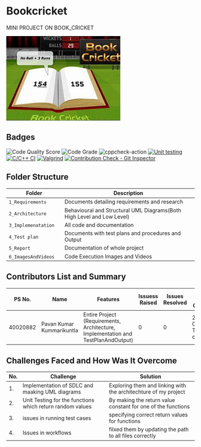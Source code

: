 # Bookcricket
MINI PROJECT ON BOOK_CRICKET


![Capture](https://github.com/pavankalyanmedishetty/stepin_bookcricket/blob/37f8c6ce7ad83105ff7583f4f18c49c49d0820a7/6_ImagesAndVideos/bookcricket.jpg)



## Badges
![Code Quality Score](https://api.codiga.io/project/29918/score/svg)
![Code Grade](https://api.codiga.io/project/29918/status/svg)
![cppcheck-action](https://github.com/PavanKummarikuntla/M1_Game_Bookcricket/actions/workflows/cppcheck.yml/badge.svg)
[![Unit testing](https://github.com/PavanKummarikuntla/M1_Game_Bookcricket/actions/workflows/unit-test.yml/badge.svg)](https://github.com/PavanKummarikuntla/M1_Game_Bookcricket/actions/workflows/unit-test.yml)
[![C/C++ CI](https://github.com/PavanKummarikuntla/M1_Game_Bookcricket/actions/workflows/c_build.yml/badge.svg)](https://github.com/PavanKummarikuntla/M1_Game_Bookcricket/actions/workflows/c_build.yml)
[![Valgrind](https://github.com/PavanKummarikuntla/M1_Game_Bookcricket/actions/workflows/Valgrind.yml/badge.svg)](https://github.com/PavanKummarikuntla/M1_Game_Bookcricket/actions/workflows/Valgrind.yml)
[![Contribution Check - Git Inspector](https://github.com/PavanKummarikuntla/M1_Game_Bookcricket/actions/workflows/gitinspector.yml/badge.svg)](https://github.com/PavanKummarikuntla/M1_Game_Bookcricket/actions/workflows/gitinspector.yml)

## Folder Structure
Folder                   | Description
-------------------------| -----------------------------------------
`1_Requirements`         | Documents detailing requirements and research
`2_Architecture      `         | Behavioural and Structural UML Diagrams(Both High Level and Low Level)
`3_Implemenatation `     | All code and documentation
`4_Test plan     `       | Documents with test plans and procedures and Output
`5_Report`               | Documentation of whole project
`6_ImagesAndVideos`      | Code Execution Images and Videos

## Contributors List and Summary

PS No. |  Name               |    Features    | Issuess Raised |Issues Resolved|No Test Cases|Test Case Pass
-------|---------------------|----------------|----------------|---------------|-------------|--------------
40020882 |Pavan Kumar Kummarikuntla | Entire Project (Requirements, Architecture, Implementation and TestPlanAndOutput)  | 0        |0  |2 Overall Test cases  | All Passed    

## Challenges Faced and How Was It Overcome
| No. | Challenge | Solution
|-----|-----------|--------
|1. | Implementation of SDLC and maaking UML diagrams | Exploring them and linking with the architechture of my project 
|2. | Unit Testing for the functions which return random values | By making the return value constant for one of the functions |
|3. | issues in running test cases | specifying correct return values for functions
|4. | Issues in workflows | filxed them by updating the path to all files correctly
